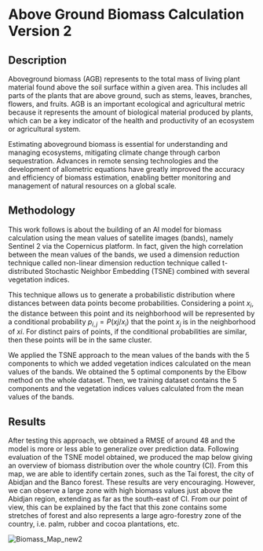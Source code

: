 # Above Ground Biomass Calculation Version 2
## Description
Aboveground biomass (AGB) represents to the total mass of living plant material found above the soil surface within a given area. This includes all parts of the plants that are above ground, such as stems, leaves, branches, flowers, and fruits. AGB is an important ecological and agricultural metric because it represents the amount of biological material produced by plants, which can be a key indicator of the health and productivity of an ecosystem or agricultural system.

Estimating aboveground biomass is essential for understanding and managing ecosystems, mitigating climate change through carbon sequestration. Advances in remote sensing technologies and the development of allometric equations have greatly improved the accuracy and efficiency of biomass estimation, enabling better monitoring and management of natural resources on a global scale. 

## Methodology
This work follows is about the building of an AI model for biomass calculation using the mean values of satellite images (bands), namely Sentinel 2 via the Copernicus platform. In fact, given the high correlation between the mean values of the bands, we used a dimension reduction technique called non-linear dimension reduction technique called t-distributed Stochastic Neighbor Embedding (TSNE) combined with several vegetation indices.

This technique allows us to generate a probabilistic distribution where distances between data points become probabilities. Considering a point $x_{i}$, the distance between this point and its neighborhood will be represented by a conditional probability $p_{i,j}=P(x{j}/x_{i})$ that the point $x_{j}$ is in the neighborhood of $x{i}$. For distinct pairs of points, if the conditional probabilities are similar, then these points will be in the same cluster. 

We applied the TSNE approach to the mean values of the bands with the 5 components to which we added vegetation indices calculated on the mean values of the bands. We obtained the 5 optimal components by the Elbow method on the whole dataset. Then, we training dataset contains the 5 components and the vegetation indices values calculated from the mean values of the bands.

## Results
After testing this approach, we obtained a RMSE of around 48 and the model is more or less able to generalize over prediction data. Following evaluation of the TSNE model obtained, we produced the map below giving an overview of biomass distribution over the whole country (CI). From this map, we are able to identify certain zones, such as the Tai forest, the city of Abidjan and the Banco forest. These results are very encouraging. However, we can observe a large zone with high biomass values just above the Abidjan region, extending as far as the south-east of CI. From our point of view, this can be explained by the fact that this zone contains some stretches of forest and also represents a large agro-forestry zone of the country, i.e. palm, rubber and cocoa plantations, etc.

![Biomass_Map_new2](https://github.com/Karim-ouatt/Above_ground_biomass_prediction/assets/172601303/4a7ea12e-e63a-4bca-8d33-352c25b7ad94)
